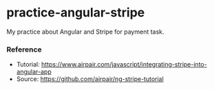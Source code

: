 # practice-angular-stripe
My practice about Angular and Stripe for payment task.

### Reference
- Tutorial: https://www.airpair.com/javascript/integrating-stripe-into-angular-app
- Source: https://github.com/airpair/ng-stripe-tutorial
